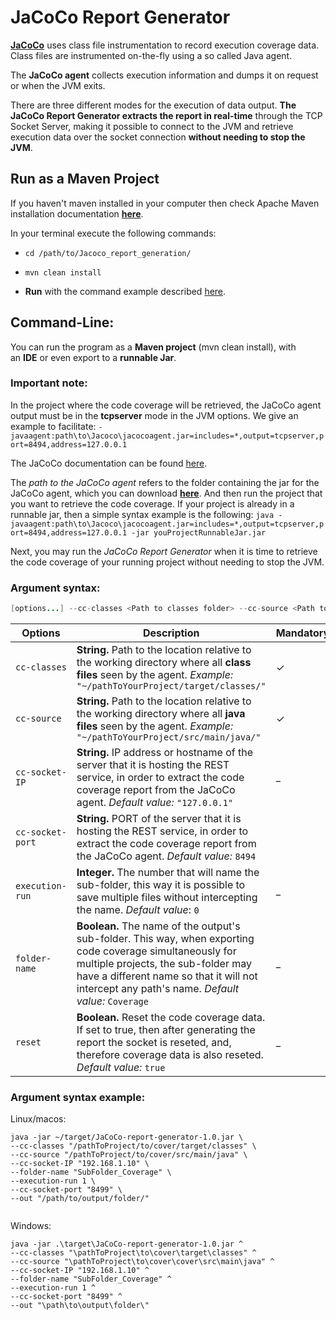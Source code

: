 # JaCoCo Report Generator

**[JaCoCo](https://www.eclemma.org/jacoco/trunk/doc/agent.html)** uses class file instrumentation to record execution coverage data. Class files are instrumented on-the-fly using a so called Java agent. 

The **JaCoCo agent** collects execution information and dumps it on request or when the JVM exits. 

There are three different modes for the execution of data output. **The JaCoCo Report Generator extracts the report in real-time** through the TCP Socket Server, making it possible to connect to the JVM and retrieve execution data over the socket connection **without needing to stop the JVM**.


## Run as a Maven Project

If you haven't maven installed in your computer then check Apache Maven installation documentation **[here](https://maven.apache.org/install.html)**.

In your terminal execute the following commands:

* `cd /path/to/Jacoco_report_generation/`

* `mvn clean install`

* **Run** with the command example described [here](#argument-syntax-example).

## Command-Line:

You can run the program as a **Maven project** (mvn clean install), with an **IDE** or even export to a **runnable Jar**.

### **Important note:** 
In the project where the code coverage will be retrieved, the JaCoCo agent output must be in the **tcpserver** mode in the JVM options. We give an example to facilitate: `-javaagent:path\to\Jacoco\jacocoagent.jar=includes=*,output=tcpserver,port=8494,address=127.0.0.1`

The JaCoCo documentation can be found [here](https://www.eclemma.org/jacoco/trunk/doc/agent.html).

The *path to the JaCoCo agent* refers to the folder containing the jar for the JaCoCo agent, which you can download **[here](https://www.eclemma.org/jacoco/)**. And then run the project that you want to retrieve the code coverage. If your project is already in a runnable jar, then a simple syntax example is the following:
`java -javaagent:path\to\Jacoco\jacocoagent.jar=includes=*,output=tcpserver,port=8494,address=127.0.0.1 -jar youProjectRunnableJar.jar`

Next, you may run the *JaCoCo Report Generator* when it is time to retrieve the code coverage of your running project without needing to stop the JVM.

### Argument syntax:

```java
[options...] --cc-classes <Path to classes folder> --cc-source <Path to Java files folder>
```

| Options | Description | Mandatory |
| -----  | --------  | ---  | 
| `cc-classes` | **String.** Path to the location relative to the working directory where all **class files** seen by the agent. *Example:* `"~/pathToYourProject/target/classes/"`  | ✓ |
| `cc-source` | **String.** Path to the location relative to the working directory where all **java files** seen by the agent. *Example:* `"~/pathToYourProject/src/main/java/"`  | ✓ |
| `cc-socket-IP` | **String.** IP address or hostname of the server that it is hosting the REST service, in order to extract the code coverage report from the JaCoCo agent.  *Default value:* `"127.0.0.1"`  | _ |
| `cc-socket-port` | **String.** PORT of the server that it is hosting the REST service, in order to extract the code coverage report from the JaCoCo agent.   *Default value:* `8494` 
| `execution-run` | **Integer.** The number that will name the sub-folder, this way it is possible to save multiple files without intercepting the name. *Default value*: `0` | _ |*Default value:* `"8494"`  | _ |
| `folder-name` | **Boolean.** The name of the output's sub-folder. This way, when exporting code coverage simultaneously for multiple projects, the sub-folder may have a different name so that it will not intercept any path's name. *Default value:* `Coverage`  | _ |
| `reset` | **Boolean.** Reset the code coverage data. If set to true, then after generating the report the socket is reseted, and, therefore coverage data is also reseted. *Default value:* `true`  | _ |



### Argument syntax example:



Linux/macos:

```
java -jar ~/target/JaCoCo-report-generator-1.0.jar \
--cc-classes "/pathToProject/to/cover/target/classes" \
--cc-source "/pathToProject/to/cover/src/main/java" \
--cc-socket-IP "192.168.1.10" \
--folder-name "SubFolder_Coverage" \
--execution-run 1 \
--cc-socket-port "8499" \
--out "/path/to/output/folder/" 


```

Windows:

```
java -jar .\target\JaCoCo-report-generator-1.0.jar ^
--cc-classes "\pathToProject\to\cover\target\classes" ^
--cc-source "\pathToProject\to\cover\cover\src\main\java" ^
--cc-socket-IP "192.168.1.10" ^
--folder-name "SubFolder_Coverage" ^
--execution-run 1 ^
--cc-socket-port "8499" ^
--out "\path\to\output\folder\"


```
